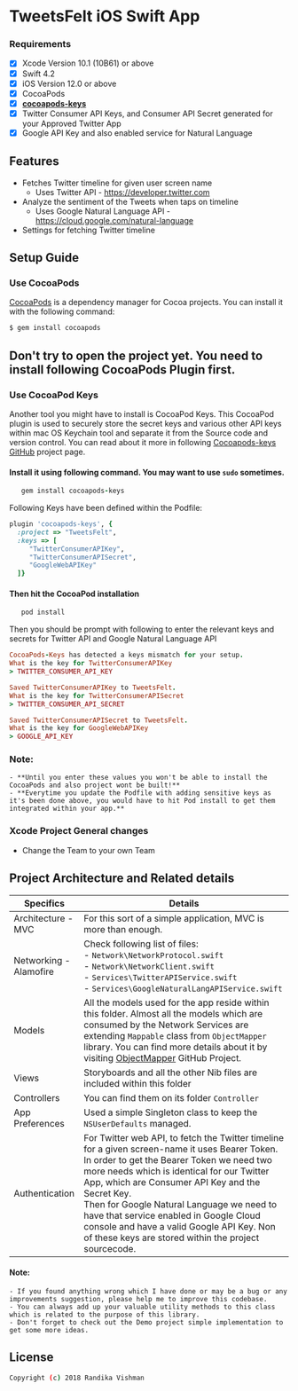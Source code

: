 

# TweetsFelt iOS Swift App

### Requirements
- [x] Xcode Version 10.1 (10B61) or above
- [x] Swift 4.2
- [x] iOS Version 12.0 or above 
- [x] CocoaPods
- [x] **[cocoapods-keys](https://github.com/orta/cocoapods-keys)**
- [x] Twitter Consumer API Keys, and Consumer API Secret generated for your Approved Twitter App
- [x] Google API Key and also enabled service for Natural Language

## Features

* Fetches Twitter timeline for given user screen name
	* Uses Twitter API - https://developer.twitter.com
* Analyze the sentiment of the Tweets when taps on timeline
	* Uses Google Natural Language API - https://cloud.google.com/natural-language
* Settings for fetching Twitter timeline

## Setup Guide

### Use CocoaPods
[CocoaPods](https://cocoapods.org) is a dependency manager for Cocoa projects. You can install it with the following command:

```bash
$ gem install cocoapods
```
## Don't try to open the project yet. You need to install following CocoaPods Plugin first.

### Use CocoaPod Keys
Another tool you might have to install is CocoaPod Keys. This CocoaPod plugin is used to securely store the secret keys and various other API keys within mac OS Keychain tool and separate it from the Source code and version control. You can read about it more in following [Cocoapods-keys GitHub](https://github.com/orta/cocoapods-keys) project page.

#### Install it using following command. You may want to use `sudo` sometimes.
```ruby
   gem install cocoapods-keys
```

Following Keys have been defined within the Podfile:
```ruby
plugin 'cocoapods-keys', {
  :project => "TweetsFelt",
  :keys => [
     "TwitterConsumerAPIKey",
     "TwitterConsumerAPISecret",
     "GoogleWebAPIKey"
  ]}
``` 

#### Then hit the CocoaPod installation
```ruby
   pod install
```
Then you should be prompt with following to enter the relevant keys and secrets for Twitter API and Google Natural Language API
```ruby
CocoaPods-Keys has detected a keys mismatch for your setup.
What is the key for TwitterConsumerAPIKey
> TWITTER_CONSUMER_API_KEY

Saved TwitterConsumerAPIKey to TweetsFelt.
What is the key for TwitterConsumerAPISecret
> TWITTER_CONSUMER_API_SECRET

Saved TwitterConsumerAPISecret to TweetsFelt.
What is the key for GoogleWebAPIKey
> GOOGLE_API_KEY
```
### Note:
    - **Until you enter these values you won't be able to install the CocoaPods and also project wont be built!**
    - **Everytime you update the Podfile with adding sensitive keys as it's been done above, you would have to hit Pod install to get them integrated within your app.**

### Xcode Project General changes
 - Change the Team to your own Team

## Project Architecture and Related details

Specifics                 | Details
--------------------------|------------------------------------------------------------------------
Architecture - MVC        | For this sort of a simple application, MVC is more than enough. |
Networking - Alamofire    | Check following list of files: <br/>- `Network\NetworkProtocol.swift` <br/>- `Network\NetworkClient.swift` <br/>- `Services\TwitterAPIService.swift`<br/>-  `Services\GoogleNaturalLangAPIService.swift`
| Models                  | All the models used for the app reside within this folder. Almost all the models which are consumed by the Network Services are extending `Mappable` class from `ObjectMapper` library. You can find more details about it by visiting [ObjectMapper](https://github.com/tristanhimmelman/ObjectMapper) GitHub Project.
| Views                   | Storyboards and all the other Nib files are included within this folder
| Controllers             | You can find them on its folder `Controller`
|App Preferences          | Used a simple Singleton class to keep the `NSUserDefaults` managed.
|Authentication           | For Twitter web API, to fetch the Twitter timeline for a given screen-name it uses Bearer Token. In order to get the Bearer Token we need two more needs which is identical for our Twitter App, which are Consumer API Key and the Secret Key. <br/> Then for Google Natural Language we need to have that service enabled in Google Cloud console and have a valid Google API Key. Non of these keys are stored within the project sourcecode. 


#### Note:
    - If you found anything wrong which I have done or may be a bug or any improvements suggestion, please help me to improve this codebase.
    - You can always add up your valuable utility methods to this class which is related to the purpose of this library.
    - Don't forget to check out the Demo project simple implementation to get some more ideas.


## License
```sh
Copyright (c) 2018 Randika Vishman
